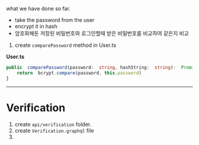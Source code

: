 what we have done so far.
- take the password from the user
- encrypt it in hash
- 암호화해둔 저장된 비밀번호와 로그인할때 받은 비밀번호를 비교하여 같은지 비교

1. create `comparePassword` method in User.ts

**User.ts**
```typescript
public  comparePassword(password:  string, hashString:  string):  Promise<boolean> {
	return  bcrypt.compare(password, this.password)
}
```
-------------------
# Verification
1. create `api/verification` folder.
2. create `Verification.graphql` file
3. 
<!--stackedit_data:
eyJoaXN0b3J5IjpbNDUyNDMwMzUzLDE1NjIwOTU2MjMsLTE1ND
M2Mjg3NjQsLTIwODg3NDY2MTJdfQ==
-->
